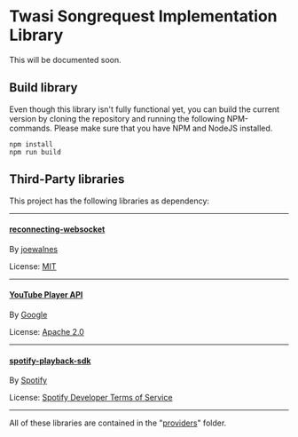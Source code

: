 # Twasi Songrequest Implementation Library

This will be documented soon.

## Build library

Even though this library isn't fully functional yet, you can build the current version by cloning the repository
and running the following NPM-commands. Please make sure that you have NPM and NodeJS installed.

```shell script
npm install
npm run build
```

## Third-Party libraries

This project has the following libraries as dependency:

---

#### [reconnecting-websocket](https://github.com/joewalnes/reconnecting-websocket) 

By [joewalnes](https://github.com/joewalnes)

License: [MIT](/providers/reconnecting-websocket/LICENSE.txt)

---

#### [YouTube Player API](https://developers.google.com/youtube/iframe_api_reference) 

By [Google](https://developers.google.com/)
 
License: [Apache 2.0](/providers/youtube/LICENSE-2.0.txt)

---

#### [spotify-playback-sdk](https://developer.spotify.com/documentation/web-playback-sdk/)

By [Spotify](https://developer.spotify.com/)

License: [Spotify Developer Terms of Service](https://developer.spotify.com/terms/#viii)

---

All of these libraries are contained in the "[providers](/providers)" folder.
